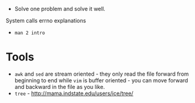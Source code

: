- Solve one problem and solve it well.

System calls errno explanations
- `man 2 intro`

# Tools
- `awk` and `sed` are stream oriented - they only read the file forward from beginning to end while `vim` is buffer oriented - you can move forward and backward in the file as you like.
- `tree` - http://mama.indstate.edu/users/ice/tree/
